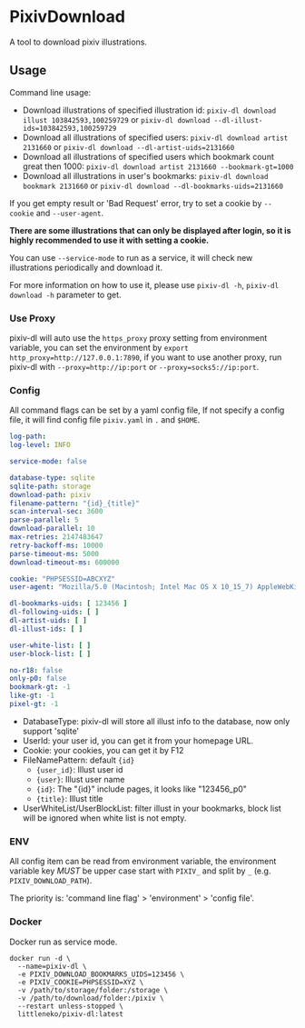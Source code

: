 # PixivDownload

A tool to download pixiv illustrations.

## Usage

Command line usage:

* Download illustrations of specified illustration id: `pixiv-dl download illust 103842593,100259729`
  or `pixiv-dl download --dl-illust-ids=103842593,100259729`
* Download all illustrations of specified users: `pixiv-dl download artist 2131660`
  or `pixiv-dl download --dl-artist-uids=2131660`
* Download all illustrations of specified users which bookmark count great then
  1000: `pixiv-dl download artist 2131660 --bookmark-gt=1000`
* Download all illustrations in user's bookmarks: `pixiv-dl download bookmark 2131660`
  or `pixiv-dl download --dl-bookmarks-uids=2131660`

If you get empty result or 'Bad Request' error, try to set a cookie by `--cookie` and `--user-agent`.

**There are some illustrations that can only be displayed after login, so it is highly recommended to use it with
setting a cookie.**

You can use `--service-mode` to run as a service, it will check new illustrations periodically and download it.

For more information on how to use it, please use `pixiv-dl -h`, `pixiv-dl download -h` parameter to get.

### Use Proxy

pixiv-dl will auto use the `https_proxy` proxy setting from environment variable, you can set the environment
by `export http_proxy=http://127.0.0.1:7890`, if you want to use another proxy, run pixiv-dl
with `--proxy=http://ip:port` or `--proxy=socks5://ip:port`.

### Config

All command flags can be set by a yaml config file, If not specify a config file, it will find config file `pixiv.yaml`
in `.` and `$HOME`.

```yaml
log-path:
log-level: INFO

service-mode: false

database-type: sqlite
sqlite-path: storage
download-path: pixiv
filename-pattern: "{id}_{title}"
scan-interval-sec: 3600
parse-parallel: 5
download-parallel: 10
max-retries: 2147483647
retry-backoff-ms: 10000
parse-timeout-ms: 5000
download-timeout-ms: 600000

cookie: "PHPSESSID=ABCXYZ"
user-agent: "Mozilla/5.0 (Macintosh; Intel Mac OS X 10_15_7) AppleWebKit/537.36 (KHTML, like Gecko) Chrome/108.0.0.0 Safari/537.36"

dl-bookmarks-uids: [ 123456 ]
dl-following-uids: [ ]
dl-artist-uids: [ ]
dl-illust-ids: [ ]

user-white-list: [ ]
user-block-list: [ ]

no-r18: false
only-p0: false
bookmark-gt: -1
like-gt: -1
pixel-gt: -1
```

* DatabaseType: pixiv-dl will store all illust info to the database, now only support 'sqlite'
* UserId: your user id, you can get it from your homepage URL.
* Cookie: your cookies, you can get it by F12
* FileNamePattern: default `{id}`
    * `{user_id}`: Illust user id
    * `{user}`: Illust user name
    * `{id}`: The "{id}" include pages, it looks like "123456_p0"
    * `{title}`: Illust title
* UserWhiteList/UserBlockList: filter illust in your bookmarks, block list will be ignored when white list is not empty.

### ENV

All config item can be read from environment variable, the environment variable key *MUST* be upper case start
with `PIXIV_` and split by `_` (e.g. `PIXIV_DOWNLOAD_PATH`).

The priority is: 'command line flag' > 'environment' > 'config file'.

### Docker

Docker run as service mode.

```shell
docker run -d \
  --name=pixiv-dl \
  -e PIXIV_DOWNLOAD_BOOKMARKS_UIDS=123456 \
  -e PIXIV_COOKIE=PHPSESSID=XYZ \
  -v /path/to/storage/folder:/storage \
  -v /path/to/download/folder:/pixiv \
  --restart unless-stopped \
  littleneko/pixiv-dl:latest
```
